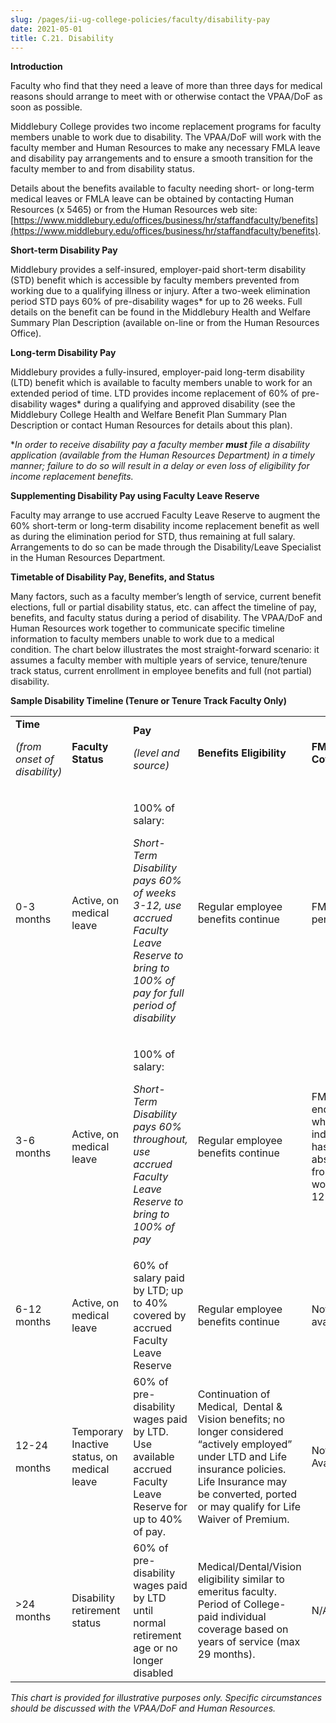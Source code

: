 ```yaml
---
slug: /pages/ii-ug-college-policies/faculty/disability-pay
date: 2021-05-01
title: C.21. Disability
---
```

**Introduction**

Faculty who find that they need a leave of more than three days for medical reasons should arrange to meet with or otherwise contact the VPAA/DoF as soon as possible.

Middlebury College provides two income replacement programs for faculty members unable to work due to disability. The VPAA/DoF will work with the faculty member and Human Resources to make any necessary FMLA leave and disability pay arrangements and to ensure a smooth transition for the faculty member to and from disability status.

Details about the benefits available to faculty needing short- or long-term medical leaves or FMLA leave can be obtained by contacting Human Resources (x 5465) or from the Human Resources web site: [https://www.middlebury.edu/offices/business/hr/staffandfaculty/benefits](https://www.middlebury.edu/offices/business/hr/staffandfaculty/benefits).

**Short-term Disability Pay**

Middlebury provides a self-insured, employer-paid short-term disability (STD) benefit which is accessible by faculty members prevented from working due to a qualifying illness or injury. After a two-week elimination period STD pays 60% of pre-disability wages\* for up to 26 weeks. Full details on the benefit can be found in the Middlebury Health and Welfare Summary Plan Description (available on-line or from the Human Resources Office).

**Long-term Disability Pay**

Middlebury provides a fully-insured, employer-paid long-term disability (LTD) benefit which is available to faculty members unable to work for an extended period of time. LTD provides income replacement of 60% of pre-disability wages\* during a qualifying and approved disability (see the Middlebury College Health and Welfare Benefit Plan Summary Plan Description or contact Human Resources for details about this plan).

\*_In order to receive disability pay a faculty member **must** file a disability application (available from the Human Resources Department) in a timely manner; failure to do so will result in a delay or even loss of eligibility for income replacement benefits._

**Supplementing Disability Pay using Faculty Leave Reserve**

Faculty may arrange to use accrued Faculty Leave Reserve to augment the 60% short-term or long-term disability income replacement benefit as well as during the elimination period for STD, thus remaining at full salary. Arrangements to do so can be made through the Disability/Leave Specialist in the Human Resources Department.

**Timetable of Disability Pay, Benefits, and Status**

Many factors, such as a faculty member’s length of service, current benefit elections, full or partial disability status, etc. can affect the timeline of pay, benefits, and faculty status during a period of disability. The VPAA/DoF and Human Resources work together to communicate specific timeline information to faculty members unable to work due to a medical condition. The chart below illustrates the most straight-forward scenario: it assumes a faculty member with multiple years of service, tenure/tenure track status, current enrollment in employee benefits and full (not partial) disability.

**Sample Disability Timeline (Tenure or Tenure Track Faculty Only)**

<table><tbody><tr><td><strong>Time</strong><p><i>(from onset of disability)</i></p></td><td><strong>Faculty Status</strong></td><td><strong>Pay</strong><p><i>(level and source)</i></p></td><td><strong>Benefits Eligibility</strong></td><td><strong>FMLA Coverage</strong></td></tr><tr><td>0-3 months</td><td>Active, on medical leave</td><td><p>100% of salary:</p><p><i>Short-Term Disability pays 60% of weeks 3-12, use accrued Faculty Leave Reserve to bring to 100% of pay for full period of disability</i></p></td><td>Regular employee benefits continue</td><td>FMLA period</td></tr><tr><td>3-6 months</td><td>Active, on medical leave</td><td><p>100% of salary:</p><p><i>Short-Term Disability pays 60% throughout, use accrued Faculty Leave Reserve to bring to 100% of pay</i></p></td><td>Regular employee benefits continue</td><td>FMLA ends when individual has been absent from work for 12 weeks</td></tr><tr><td>6-12 months</td><td>Active, on medical leave</td><td>60% of salary paid by LTD; up to 40% covered by accrued Faculty Leave Reserve</td><td>Regular employee benefits continue</td><td>Not available</td></tr><tr><td><p>12-24</p><p>months</p></td><td>Temporary Inactive status, on medical leave</td><td>60% of pre-disability wages paid by LTD.&nbsp; Use available accrued Faculty Leave Reserve for up to 40% of pay.</td><td>Continuation of Medical,&nbsp; Dental &amp; Vision benefits; no longer considered “actively employed” under LTD and Life insurance policies. Life Insurance may be converted, ported or may qualify for Life Waiver of Premium.</td><td>Not Available</td></tr><tr><td>&gt;24 months</td><td>Disability retirement status</td><td>60% of pre-disability wages paid by LTD until normal retirement age or no longer disabled</td><td>Medical/Dental/Vision eligibility similar to emeritus faculty. Period of College-paid individual coverage based on years of service (max 29 months).</td><td>N/A</td></tr></tbody></table>

_This chart is provided for illustrative purposes only. Specific circumstances should be discussed with the VPAA/DoF and Human Resources._
